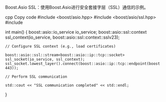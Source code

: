 Boost.Asio SSL：使用Boost.Asio进行安全套接字层（SSL）通信的示例。

cpp
Copy code
#include <boost/asio.hpp>
#include <boost/asio/ssl.hpp>
#include <iostream>

int main() {
    boost::asio::io_service io_service;
    boost::asio::ssl::context ssl_context(io_service, boost::asio::ssl::context::sslv23);

    // Configure SSL context (e.g., load certificates)

    boost::asio::ssl::stream<boost::asio::ip::tcp::socket> ssl_socket(io_service, ssl_context);
    ssl_socket.lowest_layer().connect(boost::asio::ip::tcp::endpoint(boost::asio::ip::address::from_string("127.0.0.1"), 443));

    // Perform SSL communication

    std::cout << "SSL communication completed" << std::endl;
}